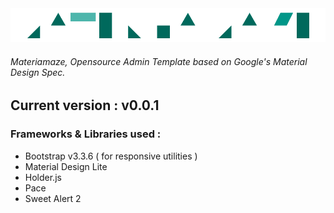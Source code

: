 <img src="https://github.com/an0nh4x0r/Materiamaze/blob/master/assets/images/Materiamaze.gif" />

<h6>Materiamaze, Opensource Admin Template based on Google's Material Design Spec.</h6>

<h2>Current version : v0.0.1</h2>

<h3>Frameworks & Libraries used :</h3>
<ul>
    <li>Bootstrap v3.3.6 ( for responsive utilities )</li>
    <li>Material Design Lite</li>
    <li>Holder.js</li>
    <li>Pace</li>
    <li>Sweet Alert 2</li>
</ul>
